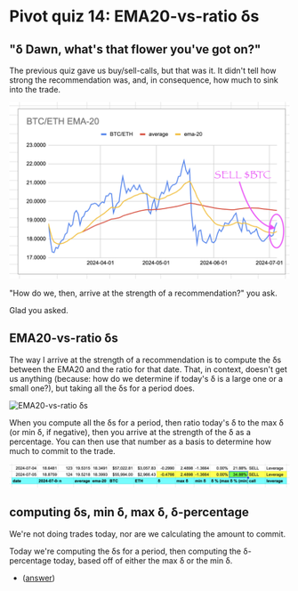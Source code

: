 # Pivot quiz 14: EMA20-vs-ratio δs

## "δ Dawn, what's that flower you've got on?"

The previous quiz gave us buy/sell-calls, but that was it. It didn't tell how
strong the recommendation was, and, in consequence, how much to sink into the
trade.

![Sell $BTC call](imgs/01-btc-eth-ema-20.png)

"How do we, then, arrive at the strength of a recommendation?" you ask.

Glad you asked.

## EMA20-vs-ratio δs

The way I arrive at the strength of a recommendation is to compute the δs
between the EMA20 and the ratio for that date. That, in context, doesn't get
us anything (because: how do we determine if today's δ is a large one or a 
small one?), but taking all the δs for a period does.

![EMA20-vs-ratio δs](imgs/02-δs.png)

When you compute all the δs for a period, then ratio today's δ to the max δ
(or min δ, if negative), then you arrive at the strength of the δ as a 
percentage. You can then use that number as a basis to determine how much to
commit to the trade.

![δ-proportion](imgs/03-rekt-proportion.png)

## computing δs, min δ, max δ, δ-percentage

We're not doing trades today, nor are we calculating the amount to commit.

Today we're computing the δs for a period, then computing the δ-percentage 
today, based off of either the max δ or the min δ.

* ([answer](answer.md))
